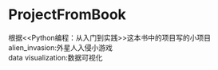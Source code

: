 # ProjectFromBook
根据&lt;&lt;Python编程：从入门到实践>>这本书中的项目写的小项目<br/>
alien_invasion:外星人入侵小游戏<br/>
data visualization:数据可视化